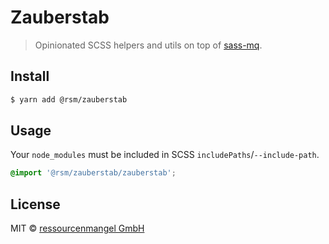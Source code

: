 # Zauberstab

> Opinionated SCSS helpers and utils on top of [sass-mq](https://sass-mq.github.io/sass-mq/).

## Install

```bash
$ yarn add @rsm/zauberstab
```

## Usage

Your `node_modules` must be included in SCSS `includePaths`/`--include-path`.

```scss
@import '@rsm/zauberstab/zauberstab';
```

## License

MIT © [ressourcenmangel GmbH](https://ressourcenmangel.de)
